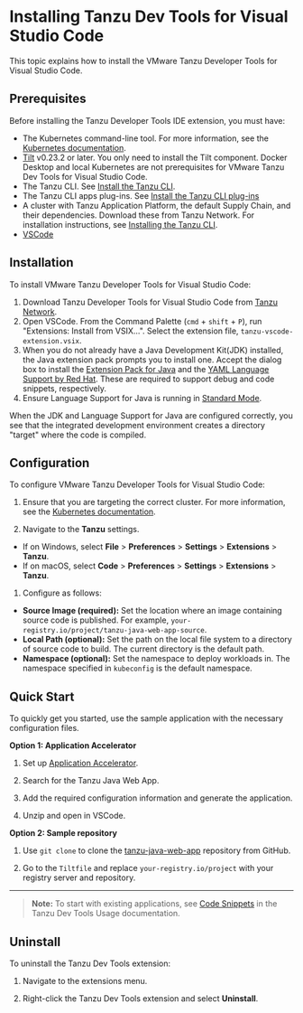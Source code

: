 # Installing Tanzu Dev Tools for Visual Studio Code

This topic explains how to install the VMware Tanzu Developer Tools for Visual Studio Code.

## <a id="prerequisites"></a> Prerequisites

Before installing the Tanzu Developer Tools IDE extension, you must have:

- The Kubernetes command-line tool.
For more information, see the [Kubernetes documentation](https://kubernetes.io/docs/tasks/tools/).
- [Tilt](https://docs.tilt.dev/install.html) v0.23.2 or later.
You only need to install the Tilt component. Docker Desktop and local Kubernetes are not prerequisites for VMware Tanzu Dev Tools for Visual Studio Code.
- The Tanzu CLI. See [Install the Tanzu CLI](../install-tanzu-cli.md#cli-and-plugin).
- The Tanzu CLI apps plug-ins.
  See [Install the Tanzu CLI plug-ins](../install-tanzu-cli.md#cli-and-plugin)
- A cluster with Tanzu Application Platform, the default Supply Chain, and their dependencies. Download these from Tanzu Network. For installation instructions, see [Installing the Tanzu CLI](../install-tanzu-cli.md).
- [VSCode](https://code.visualstudio.com/download)

## <a id="installation"></a> Installation

To install VMware Tanzu Developer Tools for Visual Studio Code:

1. Download Tanzu Developer Tools for Visual Studio Code from [Tanzu Network](https://network.tanzu.vmware.com/products/tanzu-application-platform/).
1. Open VSCode. From the Command Palette (`cmd` + `shift` + `P`), run "Extensions: Install from VSIX...". Select the extension file, `tanzu-vscode-extension.vsix`.
1. When you do not already have a Java Development Kit(JDK) installed, the Java extension pack prompts you to install one.
   Accept the dialog box to install the [Extension Pack for Java](https://marketplace.visualstudio.com/items?itemName=vscjava.vscode-java-pack)
   and the [YAML Language Support by Red Hat](https://marketplace.visualstudio.com/items?itemName=redhat.vscode-yaml).
   These are required to support debug and code snippets, respectively.
1. Ensure Language Support for Java is running in [Standard Mode](https://code.visualstudio.com/docs/java/java-project#_lightweight-mode).

When the JDK and Language Support for Java are configured correctly,
you see that the integrated development environment creates a directory "target" where the code is compiled.

## <a id="configuration"></a> Configuration

To configure VMware Tanzu Developer Tools for Visual Studio Code:

1. Ensure that you are targeting the correct cluster. For more information, see the [Kubernetes documentation](https://kubernetes.io/docs/tasks/access-application-cluster/configure-access-multiple-clusters/).

1. Navigate to the **Tanzu** settings.

  * If on Windows, select **File** > **Preferences** > **Settings** > **Extensions** > **Tanzu**.
  * If on macOS, select **Code** > **Preferences** > **Settings** > **Extensions** > **Tanzu**.

1. Configure as follows:

  - **Source Image (required):** Set the location where an image containing source code is published. For example, `your-registry.io/project/tanzu-java-web-app-source`.
  - **Local Path (optional):** Set the path on the local file system to a directory of source code to build. The current directory is the default path.
  - **Namespace (optional):** Set the namespace to deploy workloads in. The namespace specified in `kubeconfig` is the default namespace.

## <a id="quick-start"></a> Quick Start

To quickly get you started, use the sample application with the necessary configuration files.

**Option 1: Application Accelerator**

1. Set up [Application Accelerator](https://docs.vmware.com/en/Application-Accelerator-for-VMware-Tanzu/index.html).

2. Search for the Tanzu Java Web App.

3. Add the required configuration information and generate the application.

4. Unzip and open in VSCode.

**Option 2: Sample repository**

1. Use `git clone` to clone the [tanzu-java-web-app](https://github.com/sample-accelerators/tanzu-java-web-app) repository from GitHub.

2. Go to the `Tiltfile` and replace `your-registry.io/project` with your registry server and repository.

---

>**Note:** To start with existing applications, see [Code Snippets](usage-getting-started.md#snippets) in the Tanzu Dev Tools Usage documentation.

## <a id="uninstall"></a> Uninstall

To uninstall the Tanzu Dev Tools extension:

1. Navigate to the extensions menu.

2. Right-click the Tanzu Dev Tools extension and select **Uninstall**.

